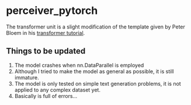 # perceiver_pytorch

The transformer unit is a slight modification of the template given by Peter Bloem in his [transformer tutorial](http://peterbloem.nl/blog/transformers). 
## Things to be updated
1. The model crashes when nn.DataParallel is employed
2. Although I tried to make the model as general as possible, it is still immature.
3. The model is only tested on simple text generation problems, it is not applied to any complex dataset yet. 
4. Basically is full of errors...
